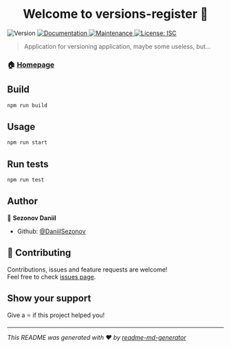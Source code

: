 <h1 align="center">Welcome to versions-register 👋</h1>
<p>
  <img alt="Version" src="https://img.shields.io/badge/version-0.2.1-blue.svg?cacheSeconds=2592000" />
  <a href="https://github.com/DaniilSezonov/version_register/wiki" target="_blank">
    <img alt="Documentation" src="https://img.shields.io/badge/documentation-yes-brightgreen.svg" />
  </a>
  <a href="https://github.com/DaniilSezonov/version_register/graphs/commit-activity" target="_blank">
    <img alt="Maintenance" src="https://img.shields.io/badge/Maintained%3F-yes-green.svg" />
  </a>
  <a href="#" target="_blank">
    <img alt="License: ISC" src="https://img.shields.io/github/license/DaniilSezonov/versions-register" />
  </a>
</p>

> Application for versioning application, maybe some useless, but...

### 🏠 [Homepage](https://github.com/DaniilSezonov/version_register)

## Build

```sh
npm run build
```
## Usage

```sh
npm run start
```

## Run tests

```sh
npm run test
```

## Author

👤 **Sezonov Daniil**

* Github: [@DaniilSezonov](https://github.com/DaniilSezonov)

## 🤝 Contributing

Contributions, issues and feature requests are welcome!<br />Feel free to check [issues page](https://github.com/DaniilSezonov/version_register/issues). 

## Show your support

Give a ⭐️ if this project helped you!

***
_This README was generated with ❤️ by [readme-md-generator](https://github.com/kefranabg/readme-md-generator)_
